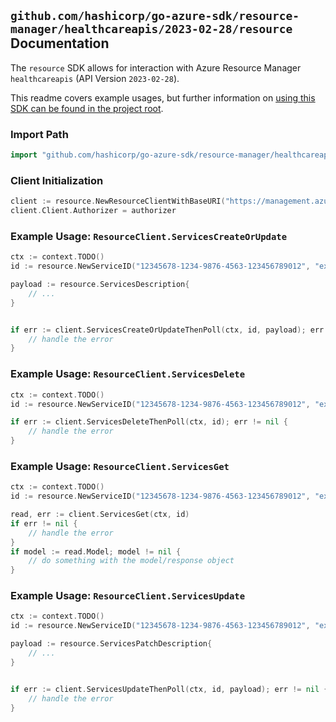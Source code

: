 
## `github.com/hashicorp/go-azure-sdk/resource-manager/healthcareapis/2023-02-28/resource` Documentation

The `resource` SDK allows for interaction with Azure Resource Manager `healthcareapis` (API Version `2023-02-28`).

This readme covers example usages, but further information on [using this SDK can be found in the project root](https://github.com/hashicorp/go-azure-sdk/tree/main/docs).

### Import Path

```go
import "github.com/hashicorp/go-azure-sdk/resource-manager/healthcareapis/2023-02-28/resource"
```


### Client Initialization

```go
client := resource.NewResourceClientWithBaseURI("https://management.azure.com")
client.Client.Authorizer = authorizer
```


### Example Usage: `ResourceClient.ServicesCreateOrUpdate`

```go
ctx := context.TODO()
id := resource.NewServiceID("12345678-1234-9876-4563-123456789012", "example-resource-group", "serviceName")

payload := resource.ServicesDescription{
	// ...
}


if err := client.ServicesCreateOrUpdateThenPoll(ctx, id, payload); err != nil {
	// handle the error
}
```


### Example Usage: `ResourceClient.ServicesDelete`

```go
ctx := context.TODO()
id := resource.NewServiceID("12345678-1234-9876-4563-123456789012", "example-resource-group", "serviceName")

if err := client.ServicesDeleteThenPoll(ctx, id); err != nil {
	// handle the error
}
```


### Example Usage: `ResourceClient.ServicesGet`

```go
ctx := context.TODO()
id := resource.NewServiceID("12345678-1234-9876-4563-123456789012", "example-resource-group", "serviceName")

read, err := client.ServicesGet(ctx, id)
if err != nil {
	// handle the error
}
if model := read.Model; model != nil {
	// do something with the model/response object
}
```


### Example Usage: `ResourceClient.ServicesUpdate`

```go
ctx := context.TODO()
id := resource.NewServiceID("12345678-1234-9876-4563-123456789012", "example-resource-group", "serviceName")

payload := resource.ServicesPatchDescription{
	// ...
}


if err := client.ServicesUpdateThenPoll(ctx, id, payload); err != nil {
	// handle the error
}
```
